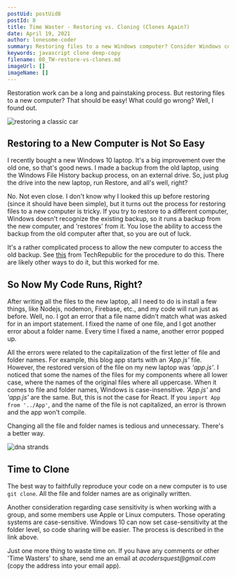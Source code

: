 ```yaml
---
postUid: postUid8
postId: 8
title: Time Waster - Restoring vs. Cloning (Clones Again?)
date: April 19, 2021
author: lonesome-coder
summary: Restoring files to a new Windows computer? Consider Windows complications, case sensitivity and cloning...
keywords: javascript clone deep-copy
filename: 08_TW-restore-vs-clones.md
imageUrl: []
imageName: []
---
```


Restoration work can be a long and painstaking process. But restoring files to a new computer? That should be easy! What could go wrong? Well, I found out.

![restoring a classic car]()

## Restoring to a New Computer is Not So Easy

I recently bought a new Windows 10 laptop. It's a big improvement over the old one, so that's good news. I made a backup from the old laptop, using the Windows File History backup process, on an external drive. So, just plug the drive into the new laptop, run Restore, and all's well, right?

No. Not even close. I don't know why I looked this up before restoring (since it should have been simple), but it turns out the process for restoring files to a new computer is tricky. If you try to restore to a different computer, Windows doesn't recognize the existing backup, so it runs a backup from the new computer, and 'restores' from it. You lose the ability to access the backup from the old computer after that, so you are out of luck.

It's a rather complicated process to allow the new computer to access the old backup. See [this](https://www.techrepublic.com/article/how-to-correctly-use-file-history-to-transfer-data-files-to-a-new-windows-10-installation/) from TechRepublic for the procedure to do this. There are likely other ways to do it, but this worked for me.

## So Now My Code Runs, Right?

After writing all the files to the new laptop, all I need to do is install a few things, like Nodejs, nodemon, Firebase, etc., and my code will run just as before. Well, no. I got an error that a file name didn't match what was asked for in an import statement. I fixed the name of one file, and I got another error about a folder name. Every time I fixed a name, another error popped up.

All the errors were related to the capitalization of the first letter of file and folder names. For example, this blog app starts with an _'App.js'_ file. However, the restored version of the file on my new laptop was _'app.js'_. I noticed that some the names of the files for my components where all lower case, where the names of the original files where all uppercase. When it comes to file and folder names, Windows is case-insensitive. _'App.js'_ and _'app.js'_ are the same. But, this is not the case for React. If you `import App from '../App'`, and the name of the file is not capitalized, an error is thrown and the app won't compile.

Changing all the file and folder names is tedious and unnecessary. There's a better way.

![dna strands]()

## Time to Clone

The best way to faithfully reproduce your code on a new computer is to use `git clone`. All the file and folder names are as originally written.

Another consideration regarding case sensitivity is when working with a group, and some members use Apple or Linux computers. Those operating systems are case-sensitive. Windows 10 can now set case-sensitivity at the folder level, so code sharing will be easier. The process is described in the link above.

Just one more thing to waste time on. If you have any comments or other 'Time Wasters' to share, send me an email at _acodersquest@gmail.com_ (copy the address into your email app).
